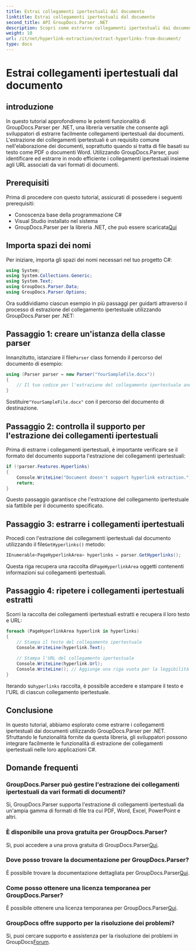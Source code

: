 ```yaml
---
title: Estrai collegamenti ipertestuali dal documento
linktitle: Estrai collegamenti ipertestuali dal documento
second_title: API GroupDocs.Parser .NET
description: Scopri come estrarre collegamenti ipertestuali dai documenti utilizzando GroupDocs.Parser per .NET. Migliora le tue applicazioni C# con questa guida semplice.
weight: 10
url: /it/net/hyperlink-extraction/extract-hyperlinks-from-document/
type: docs
---
```

# Estrai collegamenti ipertestuali dal documento

## introduzione
In questo tutorial approfondiremo le potenti funzionalità di GroupDocs.Parser per .NET, una libreria versatile che consente agli sviluppatori di estrarre facilmente collegamenti ipertestuali dai documenti. L'estrazione dei collegamenti ipertestuali è un requisito comune nell'elaborazione dei documenti, soprattutto quando si tratta di file basati su testo come PDF o documenti Word. Utilizzando GroupDocs.Parser, puoi identificare ed estrarre in modo efficiente i collegamenti ipertestuali insieme agli URL associati da vari formati di documenti.
## Prerequisiti
Prima di procedere con questo tutorial, assicurati di possedere i seguenti prerequisiti:
- Conoscenza base della programmazione C#
- Visual Studio installato nel sistema
-  GroupDocs.Parser per la libreria .NET, che può essere scaricata[Qui](https://releases.groupdocs.com/parser/net/)
## Importa spazi dei nomi
Per iniziare, importa gli spazi dei nomi necessari nel tuo progetto C#:
```csharp
using System;
using System.Collections.Generic;
using System.Text;
using GroupDocs.Parser.Data;
using GroupDocs.Parser.Options;
```

Ora suddividiamo ciascun esempio in più passaggi per guidarti attraverso il processo di estrazione del collegamento ipertestuale utilizzando GroupDocs.Parser per .NET:
## Passaggio 1: creare un'istanza della classe parser
 Innanzitutto, istanziare il file`Parser` class fornendo il percorso del documento di esempio:
```csharp
using (Parser parser = new Parser("YourSampleFile.docx"))
{
    // Il tuo codice per l'estrazione del collegamento ipertestuale andrà qui
}
```
 Sostituire`"YourSampleFile.docx"` con il percorso del documento di destinazione.
## Passaggio 2: controlla il supporto per l'estrazione dei collegamenti ipertestuali
Prima di estrarre i collegamenti ipertestuali, è importante verificare se il formato del documento supporta l'estrazione dei collegamenti ipertestuali:
```csharp
if (!parser.Features.Hyperlinks)
{
    Console.WriteLine("Document doesn't support hyperlink extraction.");
    return;
}
```
Questo passaggio garantisce che l'estrazione del collegamento ipertestuale sia fattibile per il documento specificato.
## Passaggio 3: estrarre i collegamenti ipertestuali
 Procedi con l'estrazione dei collegamenti ipertestuali dal documento utilizzando il file`GetHyperlinks()` metodo:
```csharp
IEnumerable<PageHyperlinkArea> hyperlinks = parser.GetHyperlinks();
```
 Questa riga recupera una raccolta di`PageHyperlinkArea` oggetti contenenti informazioni sui collegamenti ipertestuali.
## Passaggio 4: ripetere i collegamenti ipertestuali estratti
Scorri la raccolta dei collegamenti ipertestuali estratti e recupera il loro testo e URL:
```csharp
foreach (PageHyperlinkArea hyperlink in hyperlinks)
{
    // Stampa il testo del collegamento ipertestuale
    Console.WriteLine(hyperlink.Text);
    
    // Stampa l'URL del collegamento ipertestuale
    Console.WriteLine(hyperlink.Url);
    Console.WriteLine(); // Aggiunge una riga vuota per la leggibilità
}
```
Iterando su`hyperlinks` raccolta, è possibile accedere e stampare il testo e l'URL di ciascun collegamento ipertestuale.
## Conclusione
In questo tutorial, abbiamo esplorato come estrarre i collegamenti ipertestuali dai documenti utilizzando GroupDocs.Parser per .NET. Sfruttando le funzionalità fornite da questa libreria, gli sviluppatori possono integrare facilmente le funzionalità di estrazione dei collegamenti ipertestuali nelle loro applicazioni C#.

## Domande frequenti
### GroupDocs.Parser può gestire l'estrazione dei collegamenti ipertestuali da vari formati di documenti?
Sì, GroupDocs.Parser supporta l'estrazione di collegamenti ipertestuali da un'ampia gamma di formati di file tra cui PDF, Word, Excel, PowerPoint e altri.
### È disponibile una prova gratuita per GroupDocs.Parser?
 Sì, puoi accedere a una prova gratuita di GroupDocs.Parser[Qui](https://releases.groupdocs.com/).
### Dove posso trovare la documentazione per GroupDocs.Parser?
 È possibile trovare la documentazione dettagliata per GroupDocs.Parser[Qui](https://tutorials.groupdocs.com/parser/net/).
### Come posso ottenere una licenza temporanea per GroupDocs.Parser?
 È possibile ottenere una licenza temporanea per GroupDocs.Parser[Qui](https://purchase.groupdocs.com/temporary-license/).
### GroupDocs offre supporto per la risoluzione dei problemi?
 Sì, puoi cercare supporto e assistenza per la risoluzione dei problemi in GroupDocs[Forum](https://forum.groupdocs.com/c/parser/17).